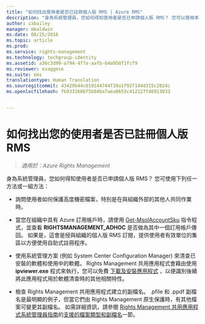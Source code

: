 ```yaml
---
title: "如何找出使用者是否已註冊個人版 RMS | Azure RMS"
description: "身為系統管理員，您如何得知使用者是否已申請個人版 RMS？ 您可以使用本文中所述的任何單一方法或是多種方法的組合。"
author: cabailey
manager: mbaldwin
ms.date: 08/25/2016
ms.topic: article
ms.prod: 
ms.service: rights-management
ms.technology: techgroup-identity
ms.assetid: a36c3d99-a794-4f7a-aafb-64a950f1fcf9
ms.reviewer: esaggese
ms.suite: ems
translationtype: Human Translation
ms.sourcegitcommit: 43429b44c019144744f39a1f92f144d315c2024c
ms.openlocfilehash: fb9331686f5b04ba7aea8653c412127fd6913033


---
```



# 如何找出您的使用者是否已註冊個人版 RMS

>*適用於：Azure Rights Management*

身為系統管理員，您如何得知使用者是否已申請個人版 RMS？ 您可使用下列任一方法或一組方法：

-   詢問使用者如何保護高度機密檔案，特別是在與組織外部的其他人共同作業時。

-   當您在組織中具有 Azure 訂用帳戶時，請使用 [Get-MsolAccountSku](https://msdn.microsoft.com/library/azure/dn194118.aspx) 指令程式，並查看 **RIGHTSMANAGEMENT_ADHOC** 是否做為其中一個訂用帳戶傳回。 如果是，這會是授與組織的個人版 RMS 訂閱，提供使用者有效單位的集區以方便使用自助式註冊程序。

-   使用系統管理方案 (例如 System Center Configuration Manager) 來清查已安裝的軟體和使用中的軟體。 Rights Management 共用應用程式會藉由使用 **ipviewer.exe** 程式來執行，您可以免費 [下載及安裝應用程式](http://go.microsoft.com/fwlink/?LinkId=303970) ，以便識別後續將此應用程式用於軟體清查時的其他相關特性。

-   檢查 Rights Management 共用應用程式建立的副檔名。 .pfile 和 .ppdf 副檔名是最明顯的例子，但當它們由 Rights Management 原生保護時，有其他檔案可變更其副檔名。 如需詳細資訊，請參閱 [Rights Management 共用應用程式系統管理員指南](../rms-client/sharing-app-admin-guide-technical.md#supported-file-types-and-file-name-extensions)的[支援的檔案類型和副檔名](http://technet.microsoft.com/library/dn339003.aspx)一節。




<!--HONumber=Aug16_HO4-->


